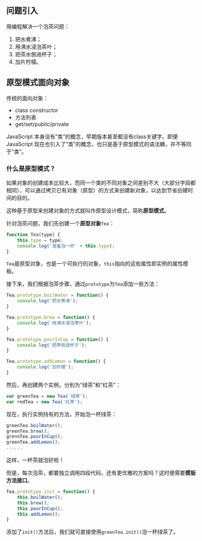 ## 问题引入

用编程解决一个泡茶问题：
1. 把水煮沸；
1. 用沸水浸泡茶叶；
1. 把茶水倒进杯子；
1. 加片柠檬。

## 原型模式面向对象

传统的面向对象：
- class constructor
- 方法列表
- get/set/public/private

JavaScript 本身没有“类”的概念，早期版本甚至都没有class关键字。即便 JavaScript 现在也引入了“类”的概念，也只是基于原型模式的语法糖，并不等同于“类”。

### 什么是原型模式？
如果对象的创建成本比较大，而同一个类的不同对象之间差别不大（大部分字段都相同），可以通过拷贝已有对象（原型）的方式来创建新对象，以达到节省创建时间的目的。

这种基于原型来创建对象的方式就叫作原型设计模式，简称**原型模式**。

针对泡茶问题，我们先创建一个**原型对象**`Tea`：
```javascript
function Tea(type) {
    this.type = type;
    console.log('准备泡一杯' + this.type);
}
```

`Tea`是原型对象，也是一个可执行的对象，`this`指向的这些属性即实例的属性模板。

接下来，我们根据泡茶步骤，通过`prototype`为`Tea`添加一些方法：
```javascript
Tea.prototype.boilWater = function() {
    console.log('把水煮沸');
}

Tea.prototype.brew = function() {
    console.log('用沸水浸泡茶叶');
}

Tea.prototype.pourInCup = function() {
    console.log('把茶倒进杯子');
}

Tea.prototype.addLemon = function() {
    console.log('加柠檬');
}
```

然后，再创建两个实例，分别为“绿茶”和“红茶”：
```javascript
var greenTea = new Tea('绿茶');
var redTea = new Tea('红茶');
```

现在，执行实例持有的方法，开始泡一杯绿茶：
```javascript
greenTea.boilWater();
greenTea.brew();
grennTea.pourInCup();
greenTea.addLemon();
......
```

这样，一杯茶就泡好啦！

但是，每次泡茶，都要独立调用四段代码，还有更优雅的方案吗？这时便需要**模板方法接口**。
```javascript
Tea.prototype.init = function() {
    this.boilWater();
    this.brew();
    this.pourInCup();
    this.addLemon();
}
```

添加了`init()`方法后，我们就可直接使用`greenTea.init()`泡一杯绿茶了。
